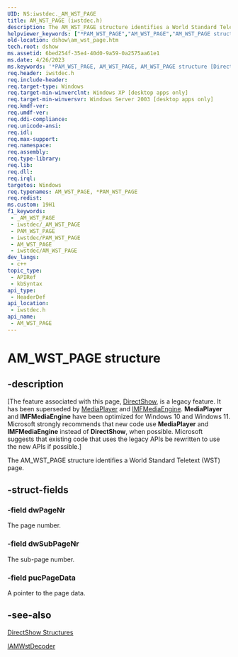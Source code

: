 ```yaml
---
UID: NS:iwstdec._AM_WST_PAGE
title: AM_WST_PAGE (iwstdec.h)
description: The AM_WST_PAGE structure identifies a World Standard Teletext (WST) page.
helpviewer_keywords: ["*PAM_WST_PAGE","AM_WST_PAGE","AM_WST_PAGE structure [DirectShow]","AM_WST_PAGEStructure","PAM_WST_PAGE","PAM_WST_PAGE structure pointer [DirectShow]","dshow.am_wst_page","iwstdec/AM_WST_PAGE","iwstdec/PAM_WST_PAGE"]
old-location: dshow\am_wst_page.htm
tech.root: dshow
ms.assetid: 6bed254f-35e4-40d0-9a59-0a2575aa61e1
ms.date: 4/26/2023
ms.keywords: '*PAM_WST_PAGE, AM_WST_PAGE, AM_WST_PAGE structure [DirectShow], AM_WST_PAGEStructure, PAM_WST_PAGE, PAM_WST_PAGE structure pointer [DirectShow], dshow.am_wst_page, iwstdec/AM_WST_PAGE, iwstdec/PAM_WST_PAGE'
req.header: iwstdec.h
req.include-header: 
req.target-type: Windows
req.target-min-winverclnt: Windows XP [desktop apps only]
req.target-min-winversvr: Windows Server 2003 [desktop apps only]
req.kmdf-ver: 
req.umdf-ver: 
req.ddi-compliance: 
req.unicode-ansi: 
req.idl: 
req.max-support: 
req.namespace: 
req.assembly: 
req.type-library: 
req.lib: 
req.dll: 
req.irql: 
targetos: Windows
req.typenames: AM_WST_PAGE, *PAM_WST_PAGE
req.redist: 
ms.custom: 19H1
f1_keywords:
 - _AM_WST_PAGE
 - iwstdec/_AM_WST_PAGE
 - PAM_WST_PAGE
 - iwstdec/PAM_WST_PAGE
 - AM_WST_PAGE
 - iwstdec/AM_WST_PAGE
dev_langs:
 - c++
topic_type:
 - APIRef
 - kbSyntax
api_type:
 - HeaderDef
api_location:
 - iwstdec.h
api_name:
 - AM_WST_PAGE
---
```


# AM_WST_PAGE structure


## -description

\[The feature associated with this page, [DirectShow](/windows/win32/directshow/directshow), is a legacy feature. It has been superseded by [MediaPlayer](/uwp/api/Windows.Media.Playback.MediaPlayer) and [IMFMediaEngine](/windows/win32/api/mfmediaengine/nn-mfmediaengine-imfmediaengine). **MediaPlayer** and **IMFMediaEngine** have been optimized for Windows 10 and Windows 11. Microsoft strongly recommends that new code use **MediaPlayer** and **IMFMediaEngine** instead of **DirectShow**, when possible. Microsoft suggests that existing code that uses the legacy APIs be rewritten to use the new APIs if possible.\]

The AM_WST_PAGE structure identifies a World Standard Teletext (WST) page.

## -struct-fields

### -field dwPageNr

The page number.

### -field dwSubPageNr

The sub-page number.

### -field pucPageData

A pointer to the page data.

## -see-also

<a href="/windows/desktop/DirectShow/directshow-structures">DirectShow Structures</a>



<a href="/windows/desktop/api/iwstdec/nn-iwstdec-iamwstdecoder">IAMWstDecoder</a>